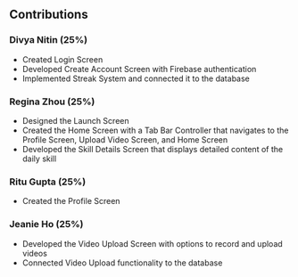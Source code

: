 ## Contributions

### Divya Nitin (25%)
- Created Login Screen
- Developed Create Account Screen with Firebase authentication
- Implemented Streak System and connected it to the database

### Regina Zhou (25%)
- Designed the Launch Screen
- Created the Home Screen with a Tab Bar Controller that navigates to the Profile Screen, Upload Video Screen, and Home Screen
- Developed the Skill Details Screen that displays detailed content of the daily skill

### Ritu Gupta (25%)
- Created the Profile Screen

### Jeanie Ho (25%)
- Developed the Video Upload Screen with options to record and upload videos
- Connected Video Upload functionality to the database
